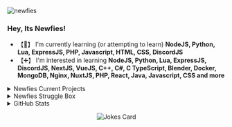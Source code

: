 <p align="left"> <img src="https://komarev.com/ghpvc/?username=newfies&label=Profile%20views&color=ff78b2&style=flat" alt="newfies" /> </p>

### Hey, Its Newfies!
- 【🧠】 I’m currently learning (or attempting to learn) **NodeJS, Python, Lua, ExpressJS, PHP, Javascript, HTML, CSS, DiscordJS**
- 【➕】 I'm interested in learning **NodeJS, Python, Lua, ExpressJS, DiscordJS, NextJS, VueJS, C++, C#, C TypeScript, Blender, Docker, MongoDB, Nginx, NuxtJS, PHP, React, Java, Javascript, CSS and more**
  
<details>
  <summary>Newfies Current Projects</summary>
  
  ### These are the current projects Newfies is working on!
   - [Lethal Company Archives](https://github.com/Newfies/LethalCompanyArchives)
</details>

<details>
  <summary>Newfies Struggle Box</summary>
  
  ### This is Newfies struggle box, links to things hes struggling with and whatnot
  help is appreciated, but I am limited on what i know and dont like making things with code im unfamiliar with.

  ### Current Struggles
  * Cleared previous info, now theres nothing.. yet...
</details>

<details>
  <summary>GitHub Stats</summary>

  <div align="center">
  <img src="https://github-readme-stats.vercel.app/api?username=newfies&hide_title=false&hide_rank=false&show_icons=true&include_all_commits=true&count_private=true&disable_animations=false&theme=dracula&locale=en&hide_border=false&order=1" height="150" alt="stats graph"  />
  <img src="https://github-readme-stats.vercel.app/api/top-langs?username=newfies&locale=en&hide_title=false&layout=compact&card_width=320&langs_count=5&theme=dracula&hide_border=false&order=2" height="150" alt="languages graph"  />
</div>
</details>

<div align="center">

  ![Jokes Card](https://readme-jokes.vercel.app/api)
  
</div>

<!-- 
<div align="center">
<a href="https://readme-typing-svg.demolab.com/demo/?font=Ubuntu&color=BB2222&center=true&vCenter=true&width=525&lines=Hey%2C+it's+me+Newfie!;This+is+my+GitHub+profile.;I+enjoy+tech+and+animals!;On+my+profile+you+can+mainly+find+me+using+HTML%2FCSS%2FJS;I+am+pro+privacy!;I+support+LGBTQ!;I+am+pro+preservation+for+things+like+games."><img src="https://readme-typing-svg.demolab.com?font=Ubuntu&pause=1000&color=BB2222&center=true&vCenter=true&width=525&lines=Hey%2C+it's+me+Newfie!;This+is+my+GitHub+profile.;I+enjoy+tech+and+animals!;On+my+profile+you+can+mainly+find+me+using+HTML%2CFSS%2FJS;I+am+pro+privacy!;I+support+LGBTQ!;I+am+pro+preservation+for+things+like+games." alt="Typing SVG" /></a>
</div>
-->
